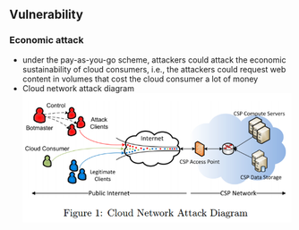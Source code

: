 ## Vulnerability

### Economic attack
- under the pay-as-you-go scheme, attackers could attack the economic sustainability of cloud consumers, i.e., the attackers could request web content in volumes that cost the cloud consumer a lot of money
- Cloud network attack diagram
  <img src="../figs/CloudEdosAttack.PNG" width="550px" />

